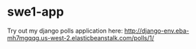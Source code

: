 # swe1-app

Try out my django polls application here: http://django-env.eba-mh7mgqqg.us-west-2.elasticbeanstalk.com/polls/1/